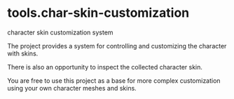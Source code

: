 # tools.char-skin-customization
character skin customization system

The project provides a system for controlling and customizing the character with skins.

There is also an opportunity to inspect the collected character skin.

You are free to use this project as a base for more complex customization using your own character meshes and skins.
